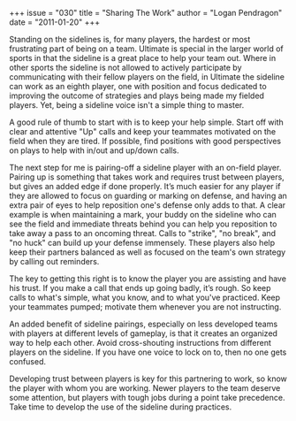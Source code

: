 +++
issue = "030"
title = "Sharing The Work"
author = "Logan Pendragon"
date = "2011-01-20"
+++

Standing on the sidelines is, for many players, the hardest or most
frustrating part of being on a team. Ultimate is special in the larger world
of sports in that the sideline is a great place to help your team out. Where
in other sports the sideline is not allowed to actively participate by
communicating with their fellow players on the field, in Ultimate the sideline
can work as an eighth player, one with position and focus dedicated to
improving the outcome of strategies and plays being made my fielded players.
Yet, being a sideline voice isn't a simple thing to master.  
  
A good rule of thumb to start with is to keep your help simple. Start off with
clear and attentive "Up" calls and keep your teammates motivated on the field
when they are tired. If possible, find positions with good perspectives on
plays to help with in/out and up/down calls.  
  
The next step for me is pairing-off a sideline player with an on-field player.
Pairing up is something that takes work and requires trust between players,
but gives an added edge if done properly. It’s much easier for any player if
they are allowed to focus on guarding or marking on defense, and having an
extra pair of eyes to help reposition one's defense only adds to that. A clear
example is when maintaining a mark, your buddy on the sideline who can see the
field and immediate threats behind you can help you reposition to take away a
pass to an oncoming threat. Calls to "strike", "no break", and "no huck" can
build up your defense immensely. These players also help keep their partners
balanced as well as focused on the team's own strategy by calling out
reminders.  
  
The key to getting this right is to know the player you are assisting and have
his trust. If you make a call that ends up going badly, it’s rough. So keep
calls to what's simple, what you know, and to what you've practiced. Keep your
teammates pumped; motivate them whenever you are not instructing.  
  
An added benefit of sideline pairings, especially on less developed teams with
players at different levels of gameplay, is that it creates an organized way
to help each other. Avoid cross-shouting instructions from different players
on the sideline. If you have one voice to lock on to, then no one gets
confused.  
  
Developing trust between players is key for this partnering to work, so know
the player with whom you are working. Newer players to the team deserve some
attention, but players with tough jobs during a point take precedence. Take
time to develop the use of the sideline during practices.
